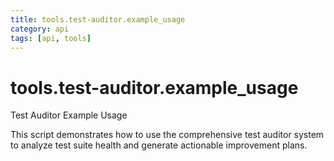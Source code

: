 ```yaml
---
title: tools.test-auditor.example_usage
category: api
tags: [api, tools]
---
```


# tools.test-auditor.example_usage

Test Auditor Example Usage

This script demonstrates how to use the comprehensive test auditor system
to analyze test suite health and generate actionable improvement plans.

